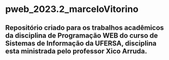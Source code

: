 # pweb_2023.2_marceloVitorino
 ## Repositório criado para os trabalhos acadêmicos da disciplina de Programação WEB do curso de Sistemas de Informação da UFERSA, disciplina esta ministrada pelo professor Xico Arruda.
